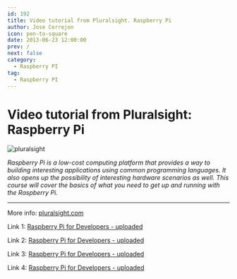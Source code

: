 ```yaml
---
id: 192
title: Video tutorial from Pluralsight. Raspberry Pi
author: Jose Cerrejon
icon: pen-to-square
date: 2013-06-23 12:00:00
prev: /
next: false
category:
  - Raspberry PI
tag:
  - Raspberry PI
---
```


# Video tutorial from Pluralsight: Raspberry Pi

![pluralsight](/images/pluralsight.jpeg)

*Raspberry Pi is a low-cost computing platform that provides a way to building interesting applications using common programming languages. It also opens up the possibility of interesting hardware scenarios as well. This course will cover the basics of what you need to get up and running with the Raspberry Pi.*

- - -
More info: [pluralsight.com](http://pluralsight.com/training/Courses/TableOfContents/raspberry-pi-for-developers)

Link 1: [Raspberry Pi for Developers - uploaded](http://uploaded.net/file/8pmkgi5k/Pluralsight%20-%20Raspberry%20Pi%20for%20Developers.part1.rar)

Link 2: [Raspberry Pi for Developers - uploaded](http://uploaded.net/file/obab2ioc/Pluralsight%20-%20Raspberry%20Pi%20for%20Developers.part2.rar)

Link 3: [Raspberry Pi for Developers - uploaded](http://uploaded.net/file/aac0jjor/Pluralsight%20-%20Raspberry%20Pi%20for%20Developers.part3.rar)

Link 4: [Raspberry Pi for Developers - uploaded](http://uploaded.net/file/3xeum8up/Pluralsight%20-%20Raspberry%20Pi%20for%20Developers.part4.rar)